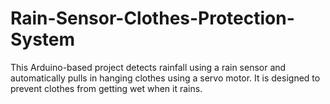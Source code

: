 # Rain-Sensor-Clothes-Protection-System
This Arduino-based project detects rainfall using a rain sensor and automatically pulls in hanging clothes using a servo motor. It is designed to prevent clothes from getting wet when it rains.
